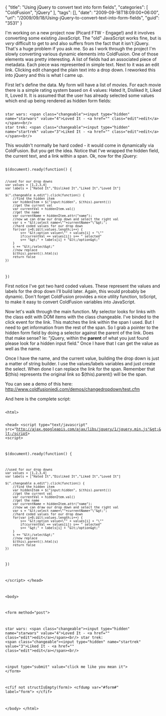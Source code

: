 {
	"title": "Using jQuery to convert text into form fields",
	"categories": [
		"ColdFusion",
		"jQuery"
	],
	"tags": [],
	"date": "2009-09-18T18:09:00+06:00",
	"url": "/2009/09/18/Using-jQuery-to-convert-text-into-form-fields",
	"guid": "3531"
}

I'm working on a new project now (Picard FTW - Engage!) and it involves converting some existing JavaScript. The "old" JavaScript works fine, but is <i>very</i> difficult to get to and also suffers from the fact that it isn't jQuery. That's a huge problem if you ask me. So as I work through the project I'm slowly converting various dynamic elements into ColdFusion. One of those elements was pretty interesting. A list of fields had an associated piece of metadata. Each piece was represented in simple text. Next to it was an edit link. Clicking edit changed the plain text into a drop down. I reworked this into jQuery and this is what I came up.
<!--more-->
First let's define the data. My form will have a list of movies. For each movie there is a simple rating system based on 4 values: Hated It, Disliked It, Liked It, Loved It. It is assumed that the user has already selected some values which end up being rendered as hidden form fields:

<code>
star wars: &lt;span class="changeable"&gt;&lt;input type="hidden" name="starwars" value="4"&gt;Loved It - &lt;a href="" class="edit"&gt;edit&lt;/a&gt;&lt;/span&gt;&lt;br/&gt;
star trek: &lt;span class="changeable"&gt;&lt;input type="hidden" name="startrek" value="3"&gt;Liked It - &lt;a href="" class="edit"&gt;edit&lt;/a&gt;&lt;/span&gt;&lt;br/&gt;
</code>

This wouldn't normally be hard coded - it would come in dynamically via ColdFusion. But you get the idea. Notice that I've wrapped the hidden field, the current text, and a link within a span. Ok, now for the jQuery:

<code>
$(document).ready(function() {

	//used for our drop downs
	var values = [1,2,3,4]
	var labels = ["Hated It","Disliked It","Liked It","Loved It"]
	
	$(".changeable a.edit").click(function() {
		//find the hidden item
		var hiddenItem = $("input:hidden", $(this).parent())
		//get the current val
		var currentVal = hiddenItem.val()
		//get the name
		var currentName = hiddenItem.attr("name");
		//now we can draw our drop down and select the right val
		var s = "&lt;select name=\""+currentName+"\"&gt;";
		//hard coded values for our drop down
		for(var i=0;i&lt;values.length;i++) {
			s+= "&lt;option value=\"" + values[i] + "\""
			if(currentVal == values[i]) s+= " selected"
			s+= "&gt;" + labels[i] + "&lt;/option&gt;"
		}
		s += "&lt;/select&gt;"
		//now replace
		$(this).parent().html(s)
		return false	
	})

})
</code>

First notice I've got two hard coded values. These represent the values and labels for the drop down I'll build later. Again, this would probably be dynamic. Don't forget ColdFusion provides a nice utility function, toScript, to make it easy to convert ColdFusion variables into JavaScript.

Now let's walk through the main function. My selector looks for links with the class edit with DOM items with the class changeable. I've binded to the click event for the link. This matches the link within the span I used. But I need to get information from the rest of the span. So I grab a pointer to the hidden form field by doing a selector against the parent of the link. Does that make sense? Ie: "jQuery, within the <b>parent</b> of what you just found please look for a hidden input field." Once I have that I can get the value as well as the name.

Once I have the name, and the current value, building the drop down is just a matter of string builder. I use the values/labels variables and just create the select. When done I can replace the link for the span. Remember that $(this) represents the original link so $(this).parent() will be the span. 

You can see a demo of this here: <a href="http://www.raymondcamden.com/demos/changedropdown/test.cfm">http://www.coldfusionjedi.com/demos/changedropdown/test.cfm</a>

And here is the complete script:

<code>
&lt;html&gt;

&lt;head&gt;
&lt;script type="text/javascript" src="http://ajax.googleapis.com/ajax/libs/jquery/1/jquery.min.js"&gt;&lt;/script&gt;
&lt;script&gt;

$(document).ready(function() {

	//used for our drop downs
	var values = [1,2,3,4]
	var labels = ["Hated It","Disliked It","Liked It","Loved It"]
	
	$(".changeable a.edit").click(function() {
		//find the hidden item
		var hiddenItem = $("input:hidden", $(this).parent())
		//get the current val
		var currentVal = hiddenItem.val()
		//get the name
		var currentName = hiddenItem.attr("name");
		//now we can draw our drop down and select the right val
		var s = "&lt;select name=\""+currentName+"\"&gt;";
		//hard coded values for our drop down
		for(var i=0;i&lt;values.length;i++) {
			s+= "&lt;option value=\"" + values[i] + "\""
			if(currentVal == values[i]) s+= " selected"
			s+= "&gt;" + labels[i] + "&lt;/option&gt;"
		}
		s += "&lt;/select&gt;"
		//now replace
		$(this).parent().html(s)
		return false	
	})

})

&lt;/script&gt;
&lt;/head&gt;

&lt;body&gt;

&lt;form method="post"&gt;

star wars: &lt;span class="changeable"&gt;&lt;input type="hidden" name="starwars" value="4"&gt;Loved It - &lt;a href="" class="edit"&gt;edit&lt;/a&gt;&lt;/span&gt;&lt;br/&gt;
star trek: &lt;span class="changeable"&gt;&lt;input type="hidden" name="startrek" value="3"&gt;Liked It - &lt;a href="" class="edit"&gt;edit&lt;/a&gt;&lt;/span&gt;&lt;br/&gt;

&lt;input type="submit" value="click me like you mean it"&gt;
&lt;/form&gt;

&lt;cfif not structIsEmpty(form)&gt;
	&lt;cfdump var="#form#" label="form"&gt;
&lt;/cfif&gt;

&lt;/body&gt;
&lt;/html&gt;
</code>